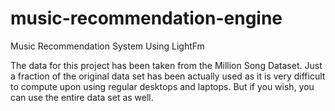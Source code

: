 # music-recommendation-engine
Music Recommendation System Using LightFm

The data for this project has been taken from the Million Song Dataset. Just a fraction of the original data set has been actually used as it is very difficult to compute upon using regular desktops and laptops. But if you wish, you can use the entire data set as well.
